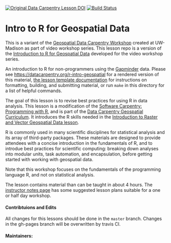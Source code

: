 [![Original Data Carpentry Lesson DOI](https://zenodo.org/badge/128225991.svg)](https://zenodo.org/badge/latestdoi/128225991)
[![Build Status](https://travis-ci.org/UW-Madison-DataScience/r-intro-geospatial.svg?branch=master)](https://travis-ci.org/github/UW-Madison-DataScience/r-intro-geospatial)

# Intro to R for Geospatial Data

This is a variant of the [Geospatial Data Carpentry Workshop](https://datacarpentry.org/geospatial-workshop/) created at UW-Madison as part of video workshop series.
This lesson repo is a version of the [Introduction to R for Geospatial Data](https://datacarpentry.org/r-intro-geospatial/) developed for the video workshop series.

<!-- TODO: Update first pararaph of the introduction if they data changes -->

An introduction to R for non-programmers using the [Gapminder][gapminder] data.
Please see <https://datacarpentry.org/r-intro-geospatial> for a rendered
 version of this material,
[the lesson template documentation][lesson-example]
for instructions on formatting, building, and submitting material,
or run `make` in this directory for a list of helpful commands.

The goal of this lesson is to revise best practices for using R in data
 analysis. This lesson is a modification of the [Software Carpentry: Programming with R](https://swcarpentry.github.io/r-novice-gapminder), and is part of the [Data Carpentry Geospatial Curriculum](https://datacarpentry.org/geospatial-workshop/). It introduces the R skills needed in the [Introduction to Raster and Vector Geospatial Data lesson](https://datacarpentry.org/r-raster-vector-geospatial).
 
R is commonly used in many scientific disciplines for statistical analysis and
 its array of third-party packages. These materials are designed to provide
 attendees with a concise introduction in the fundamentals of R, and to introdue
 best practices for scientific computing: breaking down analyses into modular
 units, task automation, and encapsulation, before getting started with working
 with geospatial data.

Note that this workshop focuses on the fundamentals of the programming
language R, and not on statistical analysis.

The lesson contains material than can be taught in about 4 hours. The
[instructor notes
page](https://datacarpentry.org/r-intro-geospatial/guide/index.html) has some
suggested lesson plans suitable for a one or half day workshop.

#### Contribtuions and Edits

All changes for this lessons should be done in the `master` branch.  Changes in the gh-pages branch will be overwritten by travis CI.

#### Maintainers:

[gapminder]: http://www.gapminder.org/
[lesson-example]: https://carpentries.github.io/lesson-example
